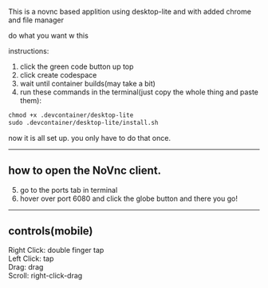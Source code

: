 This is a novnc based applition using desktop-lite and with added chrome and file manager

do what you want w this

instructions:
1. click the green code button up top
2. click create codespace
3. wait until container builds(may take a bit)
4. run these commands in the terminal(just copy the whole thing and paste them):
```diff
chmod +x .devcontainer/desktop-lite
sudo .devcontainer/desktop-lite/install.sh
```
now it is all set up. you only have to do that once.<br>

---
how to open the NoVnc client.
---
5. go to the ports tab in terminal
6. hover over port 6080 and click the globe button and there you go!

---
controls(mobile)
---
Right Click: double finger tap<br>
Left Click: tap<br>
Drag: drag<br>
Scroll: right-click-drag<br>
